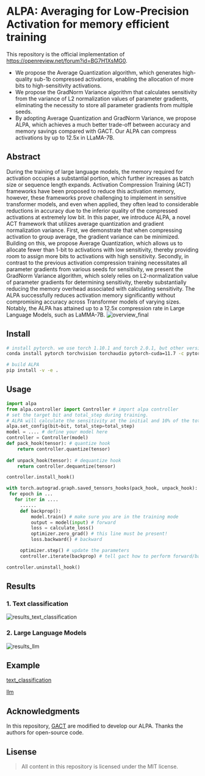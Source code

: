 # ALPA: Averaging for Low-Precision Activation for memory efficient training

This repository is the official implementation of https://openreview.net/forum?id=BG7H1XsMG0.

+ We propose the Average Quantization algorithm, which generates high-quality sub-1b compressed activations, enabling the allocation of more bits to high-sensitivity activations.
+ We propose the GradNorm Variance algorithm that calculates sensitivity from the variance of L2 normalization values of parameter gradients, eliminating the necessity to store all parameter gradients from multiple seeds.
+ By adopting Average Quantization and GradNorm Variance, we propose ALPA, which achieves a much better trade-off between accuracy and memory savings compared with GACT. Our ALPA can compress activations by up to 12.5x in LLaMA-7B.

## Abstract
 During the training of large language models, the memory required for activation occupies a substantial portion, which further increases as batch size or sequence length expands. Activation Compression Training (ACT) frameworks have been proposed to reduce this activation memory, however, these frameworks prove challenging to implement in sensitive transformer models, and even when applied, they often lead to considerable reductions in accuracy due to the inferior quality of the compressed activations at extremely low bit. In this paper, we introduce ALPA, a novel ACT framework that utilizes average quantization and gradient normalization variance. First, we demonstrate that when compressing activation to group average, the gradient variance can be minimized. Building on this, we propose Average Quantization, which allows us to allocate fewer than 1-bit to activations with low sensitivity, thereby providing room to assign more bits to activations with high sensitivity. Secondly, in contrast to the previous activation compression training necessitates all parameter gradients from various seeds for sensitivity, we present the GradNorm Variance algorithm, which solely relies on L2-normalization value of parameter gradients for determining sensitivity, thereby substantially reducing the memory overhead associated with calculating sensitivity. The ALPA successfully reduces activation memory significantly without compromising accuracy across Transformer models of varying sizes. Notably, the ALPA has attained up to a 12.5x compression rate in Large Language Models, such as LaMMA-7B.
![overview_final](https://github.com/KH9NHAKRFF/ALPA/assets/144604248/fe409dda-cfe1-4b1e-84cb-5425e0aaa5a5)




## Install

```bash
# install pytorch. we use torch 1.10.1 and torch 2.0.1, but other version is also possible 
conda install pytorch torchvision torchaudio pytorch-cuda=11.7 -c pytorch -c nvidia

# build ALPA
pip install -v -e .
```

## Usage 

```python
import alpa 
from alpa.controller import Controller # import alpa controller
# set the target bit and total_step during training. 
# ALPA will calculate the sensitivity at the initial and 10% of the total step. 
alpa.set_config(bit=bit, total_step=total_step)  
model = .... # define your model here
controller = Controller(model)
def pack_hook(tensor): # quantize hook
    return controller.quantize(tensor)
        
def unpack_hook(tensor): # dequantize hook
    return controller.dequantize(tensor)

controller.install_hook()

with torch.autograd.graph.saved_tensors_hooks(pack_hook, unpack_hook):
 for epoch in ...
   for iter in ....
     ......
     def backprop():
         model.train() # make sure you are in the training mode
         output = model(input) # forward
         loss = calculate_loss()
         optimizer.zero_grad() # this line must be present!
         loss.backward() # backward

     optimizer.step() # update the parameters
     controller.iterate(backprop) # tell gact how to perform forward/backward

controller.uninstall_hook()
```
## Results

### 1. Text classification
![results_text_classification](https://github.com/KH9NHAKRFF/ALPA/assets/144604248/4a91560a-753d-49cd-a0af-52767ec2f790)


### 2. Large Language Models
![results_llm](https://github.com/KH9NHAKRFF/ALPA/assets/144604248/d552cc1e-5d86-4ae7-b06e-531b385c079a)


## Example
[text_classification](https://github.com/KH9NHAKRFF/ALPA/tree/main/benchmark/text_classification)

[llm](https://github.com/KH9NHAKRFF/ALPA/tree/main/benchmark/llm)

 
## Acknowledgments
  
  In this repository, [GACT](https://github.com/LiuXiaoxuanPKU/GACT-ICML) are modified to develop our ALPA.
  Thanks the authors for open-source code.
  
 ## Lisense

> All content in this repository is licensed under the MIT license. 

